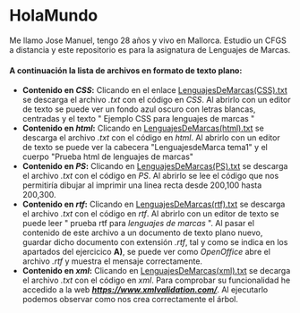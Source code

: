 # HolaMundo 
Me llamo Jose Manuel, tengo 28 años y vivo en Mallorca. Estudio un CFGS a distancia y este repositorio es para la asignatura de Lenguajes de Marcas.

#### A continuación la lista de archivos en formato de texto plano:
+ **Contenido en *CSS*:** Clicando en el enlace 
[LenguajesDeMarcas(CSS).txt](https://github.com/x0xe/HolaMundo/files/525179/LenguajesDeMarcas.CSS.txt) se descarga el archivo *.txt* con el código en *CSS*. Al abrirlo con un editor de texto se puede ver un fondo azul oscuro con letras blancas, centradas y el texto " Ejemplo CSS para lenguajes de marcas "
+ **Contenido en *html*:** Clicando en 
[LenguajesDeMarcas(html).txt](https://github.com/x0xe/HolaMundo/files/525182/LenguajesDeMarcas.html.txt) se descarga el archivo *.txt* con el código en *html*. Al abrirlo con un editor de texto se puede ver la cabecera "LenguajesdeMarca tema1" y el cuerpo "Prueba html de lenguajes de marcas"
+ **Contenido en *PS*:** Clicando en 
[LenguajesDeMarcas(PS).txt](https://github.com/x0xe/HolaMundo/files/525184/LenguajesDeMarcas.PS.txt) se descarga el archivo *.txt* con el código en *PS*. Al abrirlo se lee el código que nos permitiría dibujar al imprimir una linea recta desde 200,100 hasta 200,300. 
+ **Contenido en *rtf*:** Clicando en
[LenguajesDeMarcas(rtf).txt](https://github.com/x0xe/HolaMundo/files/525186/LenguajesDeMarcas.rtf.txt) se descarga el archivo *.txt* con el código en *rtf*. Al abrirlo con un editor de texto se puede leer " prueba rtf para *lenguajes de marcas* ". Al pasar el contenido de este archivo a un documento de texto plano nuevo, guardar dicho documento con extensión *.rtf*, tal y como se indica en los apartados del ejercicico **A)**, se puede ver como *OpenOffice* abre el archivo *.rtf* y muestra el mensaje correctamente.
+ **Contenido en *xml*:** Clicando en 
[LenguajesDeMarcas(xml).txt](https://github.com/x0xe/HolaMundo/files/525188/LenguajesDeMarcas.xml.txt)
se decarga el archivo *.txt* con el código en *xml*. Para comprobar su funcionalidad he accedido a la web ***<https://www.xmlvalidation.com/>***. Al ejecutarlo podemos observar como nos crea correctamente el árbol. 
